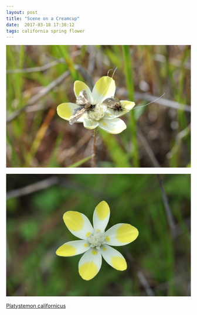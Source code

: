 ```yaml
---
layout: post
title: "Scene on a Creamcup"
date:  2017-03-18 17:38:12
tags: california spring flower
---
```


![Scene on a Creamcup](/images/scene-on-creamcup.png)

![Scene on a Creamcup](/images/pretty-creamcup.png)

[Platystemon californicus](http://www.inaturalist.org/taxa/51288-Platystemon-californicus)
<!--more-->

